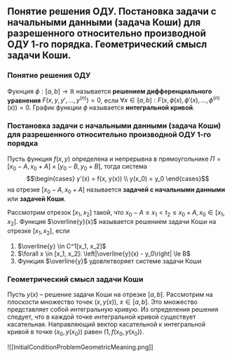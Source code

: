 ## Понятие решения ОДУ. Постановка задачи с начальными данными (задача Коши) для разрешенного относительно производной ОДУ 1-го порядка. Геометрический смысл задачи Коши.

### Понятие решения ОДУ

Фукнция $\phi: [a, b] \rightarrow \mathbb{R}$ называется **решением дифференциального уравнения** $F(x, y, y', \dots, y^{(n)}) = 0$, если $\forall x \in [a, b]: F(x, \phi(x), \phi'(x), \dots, \phi^{(n)}(x)) = 0$. График функции $\phi$ называется **интегральной кривой**.

### Постановка задачи с начальными данными (задача Коши) для разрешенного относительно производной ОДУ 1-го порядка

Пусть функция $f(x, y)$ определена и непрерывна в прямоугольнике $\Pi = [x_0 - A, x_0 + A] \times [y_0 - B, y_0 + B]$, тогда система $$\begin{cases}
	y'(x) = f(x, y(x)) \\
	y(x_0) = y_0
\end{cases}$$на отрезке $[x_0 - A, x_0 + A]$ называется **задачей с начальными данными** или **задачей Коши**.

Рассмотрим отрезок $[x_1, x_2]$ такой, что $x_0 - A \le x_1 < t_2 \le x_0 + A, x_0 \in [x_1, x_2]$. Функция $\overline{y}(x)$ называется решением задачи Коши на отрезке $[x_1, x_2]$, если

1. $\overline{y} \in C^1[x_1, x_2]$
2. $\forall x \in [x_1, x_2]: \left|\overline{y}(x) - y_0\right| \le B$
3. Функция $\overline{y}$ удовлетворяет системе задачи Коши

### Геометрический смысл задачи Коши

Пусть $y(x)$ – решение задачи Коши на отрезке $[a, b]$. Рассмотрим на плоскости множество точек $(x, y(x)), \: x \in [a, b]$. Это множество представляет собой интегральную кривую. Из определения решения следует, что в каждой точке интегральной кривой существует касательная. Направляющий вектор касательной к интегральной кривой в точке $(x_0, y(x_0))$ равен $(1, f(x_0, y(x_0))$.

![[InitialConditionProblemGeometricMeaning.png]]
